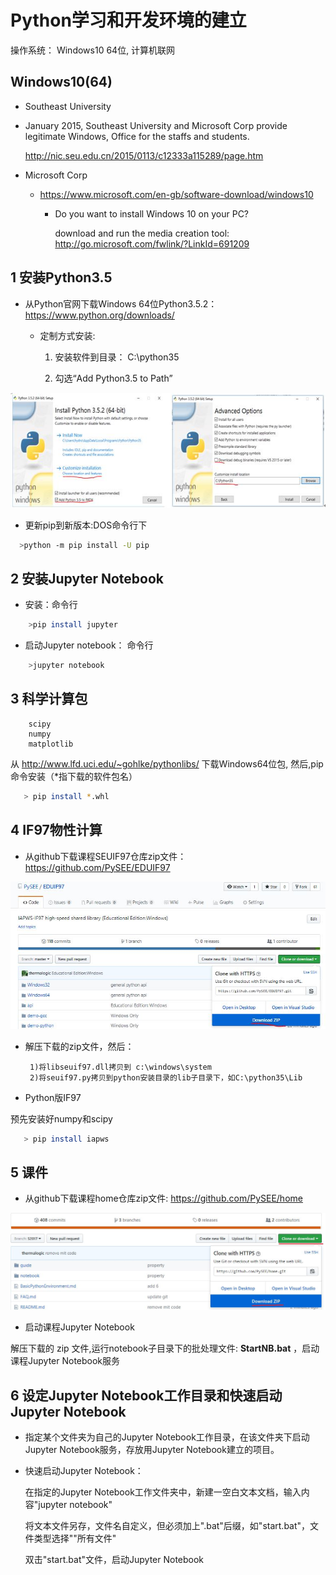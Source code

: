 # Python学习和开发环境的建立

操作系统： Windows10  64位, 计算机联网


##  Windows10(64)

* Southeast University

* January 2015, Southeast University and Microsoft Corp provide legitimate Windows, Office for the staffs and students.

  http://nic.seu.edu.cn/2015/0113/c12333a115289/page.htm
  
 * Microsoft Corp
  
   * https://www.microsoft.com/en-gb/software-download/windows10
     * Do you want to install Windows 10 on your PC?
       
       download and run the media creation tool: http://go.microsoft.com/fwlink/?LinkId=691209
 
## 1 安装Python3.5
    
* 从Python官网下载Windows 64位Python3.5.2：  https://www.python.org/downloads/

  * 定制方式安装: 
      
      1) 安装软件到目录： C:\python35
            
      2) 勾选“Add Python3.5 to Path” 

![Python352](./guide/img/python352.jpg)
   
* 更新pip到新版本:DOS命令行下
```bash
  >python -m pip install -U pip
```

## 2 安装Jupyter Notebook

* 安装：命令行

```bash       
    >pip install jupyter
```      

* 启动Jupyter notebook： 命令行

```bash       
    >jupyter notebook     
```
## 3 科学计算包 
   
        scipy
        numpy
        matplotlib

从  http://www.lfd.uci.edu/~gohlke/pythonlibs/ 下载Windows64位包, 然后,pip命令安装（*指下载的软件包名）

```bash       
   > pip install *.whl
```       

## 4 IF97物性计算
    
*  从github下载课程SEUIF97仓库zip文件：https://github.com/PySEE/EDUIF97 

![下载课程SEUIF97仓库zip文件](./guide/img/downloadseuif97.jpg)
   
*  解压下载的zip文件，然后：
   
        1)将libseuif97.dll拷贝到 c:\windows\system
        2)将seuif97.py拷贝到python安装目录的lib子目录下，如C:\python35\Lib
    
* Python版IF97

预先安装好numpy和scipy

```bash       
   > pip install iapws
``` 

## 5 课件

* 从github下载课程home仓库zip文件: https://github.com/PySEE/home

![下载课程home仓库zip文件](./guide/img/downloadhome.jpg)

* 启动课程Jupyter Notebook

解压下载的 zip 文件,运行notebook子目录下的批处理文件: **StartNB.bat** ，启动课程Jupyter Notebook服务

## 6 设定Jupyter Notebook工作目录和快速启动Jupyter Notebook

* 指定某个文件夹为自己的Jupyter Notebook工作目录，在该文件夹下启动Jupyter Notebook服务，存放用Jupyter Notebook建立的项目。

* 快速启动Jupyter Notebook：

    在指定的Jupyter Notebook工作文件夹中，新建一空白文本文档，输入内容"jupyter notebook"

    将文本文件另存，文件名自定义，但必须加上".bat"后缀，如"start.bat"，文件类型选择""所有文件"

    双击"start.bat"文件，启动Jupyter Notebook 
